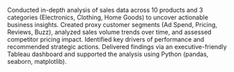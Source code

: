 Conducted in-depth analysis of sales data across 10 products and 3 categories (Electronics, Clothing, Home Goods) to uncover actionable business insights. Created proxy customer segments (Ad Spend, Pricing, Reviews, Buzz), analyzed sales volume trends over time, and assessed competitor pricing impact. Identified key drivers of performance and recommended strategic actions. Delivered findings via an executive-friendly Tableau dashboard and supported the analysis using Python (pandas, seaborn, matplotlib).
